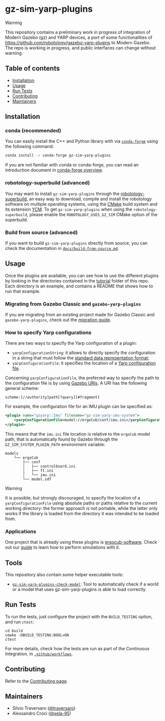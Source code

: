 # gz-sim-yarp-plugins

> [!WARNING]
> This repository contains a preliminary work in progress of integration of Modern Gazebo (gz) and YARP devices, a port of some functionalities of <https://github.com/robotology/gazebo-yarp-plugins> to Modern Gazebo. \
> The repo is working in progress, and public interfaces can change without warning.

## Table of contents

- [Installation](#installation)
- [Usage](#usage)
- [Run Tests](#run-tests)
- [Contributing](#contributing)
- [Maintainers](#maintainers)

## Installation

### conda (recommended)

You can easily install the C++ and Python library with via [`conda-forge`](https://conda-forge.org) using the following command:

```bash
conda install -c conda-forge gz-sim-yarp-plugins
```

If you are not familiar with conda or conda-forge, you can read an introduction document in [conda-forge overview](https://github.com/robotology/robotology-superbuild/blob/master/doc/conda-forge.md#conda-forge-overview).

### robotology-superbuild (advanced)

You may want to install `gz-sim-yarp-plugins` through the [robotology-superbuild](https://github.com/robotology/robotology-superbuild), an easy way to download, compile and install the robotology software on multiple operating systems, using the [CMake](https://www.cmake.org) build system and its extension [YCM](http://robotology.github.io/ycm). To get `gz-sim-yarp-plugins` when using the `robotology-superbuild`, please enable the `ROBOTOLOGY_USES_GZ_SIM` CMake option of the superbuild.

### Build from source (advanced)

If you want to build `gz-sim-yarp-plugins` directly from source, you can check the documentation in [`docs/build-from-source.md`](docs/build-from-source.md).

## Usage

Once the plugins are available, you can see how to use the different plugins by looking in the directories contained in the [tutorial](tutorial/) folder of this repo. Each directory is an example, and contains a README that shows how to run that example.

### Migrating from Gazebo Classic and `gazebo-yarp-plugins`

If you are migrating from an existing project made for Gazebo Classic and `gazebo-yarp-plugins`, check out the [migration guide](docs/how-to-migrate-from-gazebo-classic.md).

### How to specify Yarp configurations

There are two ways to specify the Yarp configuration of a plugin:

- `yarpConfigurationString`: it allows to directly specify the configuration in a string that must follow the [standard data representation format](https://www.yarp.it/latest/data_rep.html);
- `yarpConfigurationFile`: it specifies the location of a [Yarp configuration file](https://www.yarp.it/latest/yarp_config_files.html).

Concerning `yarpConfigurationFile`, the preferred way to specify the path to the configuration file is by using [Gazebo URIs](https://gazebosim.org/api/common/6/classgz_1_1common_1_1URI.html). A URI has the following general scheme:

```
scheme:[//authority]path[?query][#fragment]
```

For example, the configuration file for an IMU plugin can be specified as:

```xml
<plugin name="gzyarp::Imu" filename="gz-sim-yarp-imu-system">
    <yarpConfigurationFile>model://ergoCub/conf/imu.ini</yarpConfigurationFile>
</plugin>
```

This means that the `imu.ini` file location is relative to the `ergoCub` model path, that is automatically found by Gazebo through the `GZ_SIM_SYSTEM_PLUGIN_PATH` environment variable:

```
models
    └── ergoCub
        ├── conf
        │   ├── controlboard.ini
        │   ├── ft.ini
        │   └── imu.ini
        └── model.sdf
```

> [!WARNING]
> It is possible, but strongly discouraged, to specify the location of a `yarpConfigurationFile` using absolute paths or paths relative to the current working directory: the former approach is not portable, while the latter only works if the library is loaded from the directory it was intended to be loaded from.

### Applications

One project that is already using these plugins is [ergocub-software](https://github.com/icub-tech-iit/ergocub-software). Check out our [guide](docs/how-to-use-plugins-with-ergoCub.md) to learn how to perform simulations with it.

## Tools

This repository also contain some helper executable tools:
* [`gz-sim-yarp-plugins-check-model`](./tools/gz-sim-yarp-plugins-check-model/README.md): Tool to automatically check if a world or a model that uses gz-sim-yarp-plugins is able to load correctly.

## Run Tests

To run the tests, just configure the project with the `BUILD_TESTING` option, and run `ctest`:

~~~
cd build
cmake -DBUILD_TESTING:BOOL=ON
ctest
~~~

For more details, check how the tests are run as part of the Continuous Integration, in [`.github/workflows`](.github/workflows).

## Contributing

Refer to the [Contributing page](CONTRIBUTING.md).

## Maintainers

- Silvio Traversaro ([@traversaro](https://github.com/traversaro))
- Alessandro Croci ([@xela-95](https://github.com/xela-95))
